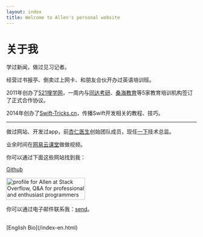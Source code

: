 ```yaml
---
layout: index
title: Welcome to Allen's personal website
---
```

关于我
===============

学过新闻，做过见习记者。

经营过书报亭、倒卖过上网卡、和朋友合伙开办过英语培训班。

2011年创办了[521搜学网](http://baike.baidu.com/link?url=kVsLkHqZjB1ITwRhY4BqBxKKN-_mYTTXzMtejsdZ_RAdNAThCOMmVy2vuIyiGzs5DF134mDeG_paOrsGA2WggK)，一周内与[同达考研](http://www.kaoyantd.com/)、[桑海教育](http://www.studyget.com/org-27.html)等5家教育培训机构签订了正式合作协议。

2014年创办了[Swift-Tricks.cn](http://swift-tricks.cn/)，传播Swift开发相关的教程、技巧。

-------------

做过网站、开发过app，前[杏仁医生](http://xingren.com/)创始团队成员，现任[一下](http://www.yixia.co/)技术总监。

业余时间在[网易云课堂](http://study.163.com/u/7624337706)做做视频。

你可以通过下面这些网站找到我：

[Github](https://github.com/Julyyq)

<a href="http://stackoverflow.com/users/1843805/allen">
<img src="http://stackoverflow.com/users/flair/1843805.png" width="208" height="58" alt="profile for Allen at Stack Overflow, Q&amp;A for professional and enthusiast programmers" title="profile for Allen at Stack Overflow, Q&amp;A for professional and enthusiast programmers">
</a>

你可以通过电子邮件联系我：[send](mailto:colorfuljuly@gmail.com)。

<br>
[English Bio](/index-en.html)
